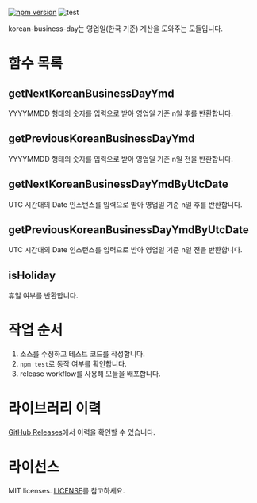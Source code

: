 [![npm version](https://badge.fury.io/js/korean-business-day.svg)](http://badge.fury.io/js/korean-business-day)
![test](https://github.com/croquiscom/korean-business-day/workflows/test/badge.svg)

korean-business-day는 영업일(한국 기준) 계산을 도와주는 모듈입니다.

# 함수 목록

## getNextKoreanBusinessDayYmd
YYYYMMDD 형태의 숫자를 입력으로 받아 영업일 기준 n일 후를 반환합니다.

## getPreviousKoreanBusinessDayYmd
YYYYMMDD 형태의 숫자를 입력으로 받아 영업일 기준 n일 전을 반환합니다.

## getNextKoreanBusinessDayYmdByUtcDate
UTC 시간대의 Date 인스턴스를 입력으로 받아 영업일 기준 n일 후를 반환합니다.

## getPreviousKoreanBusinessDayYmdByUtcDate
UTC 시간대의 Date 인스턴스를 입력으로 받아 영업일 기준 n일 전을 반환합니다.

## isHoliday
휴일 여부를 반환합니다.

# 작업 순서

1. 소스를 수정하고 테스트 코드를 작성합니다.
2. `npm test`로 동작 여부를 확인합니다.
3. release workflow를 사용해 모듈을 배포합니다.

# 라이브러리 이력
[GitHub Releases](https://github.com/croquiscom/korean-business-day/releases)에서 이력을 확인할 수 있습니다.

# 라이선스
MIT licenses. [LICENSE](https://github.com/croquiscom/korean-business-day/blob/master/LICENSE)를 참고하세요.
